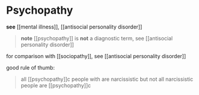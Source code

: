 # Psychopathy

**see** [[mental illness]], [[antisocial personality disorder]]

> **note** [[psychopathy]] is **not** a diagnostic term, see [[antisocial personality disorder]]

for comparison with [[sociopathy]], see [[antisocial personality disorder]]

good rule of thumb:

> all [[psychopathy]]c people with are narcissistic but not all narcissistic people are [[psychopathy]]c

